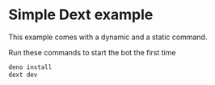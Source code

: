 # Simple Dext example

This example comes with a dynamic and a static command.

Run these commands to start the bot the first time

```bash
deno install
dext dev
```
